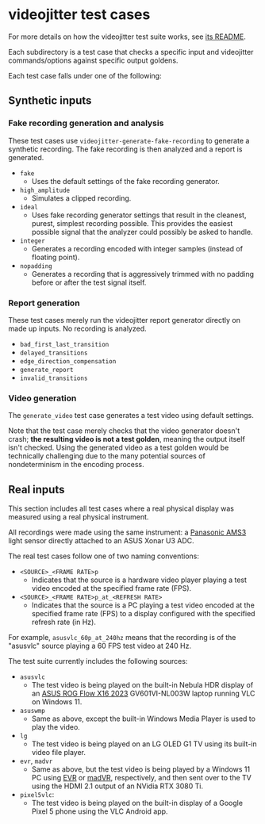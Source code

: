 # videojitter test cases

For more details on how the videojitter test suite works, see [its README][].

Each subdirectory is a test case that checks a specific input and videojitter
commands/options against specific output goldens.

Each test case falls under one of the following:

## Synthetic inputs

### Fake recording generation and analysis

These test cases use `videojitter-generate-fake-recording` to generate a
synthetic recording. The fake recording is then analyzed and a report is
generated.

- `fake`
  - Uses the default settings of the fake recording generator.
- `high_amplitude`
  - Simulates a clipped recording.
- `ideal`
  - Uses fake recording generator settings that result in the cleanest, purest,
    simplest recording possible. This provides the easiest possible signal that
    the analyzer could possibly be asked to handle.
- `integer`
  - Generates a recording encoded with integer samples (instead of floating
    point).
- `nopadding`
  - Generates a recording that is aggressively trimmed with no padding before or
    after the test signal itself.

### Report generation

These test cases merely run the videojitter report generator directly on made up
inputs. No recording is analyzed.

- `bad_first_last_transition`
- `delayed_transitions`
- `edge_direction_compensation`
- `generate_report`
- `invalid_transitions`

### Video generation

The `generate_video` test case generates a test video using default settings.

Note that the test case merely checks that the video generator doesn't crash;
**the resulting video is not a test golden**, meaning the output itself isn't
checked. Using the generated video as a test golden would be technically
challenging due to the many potential sources of nondeterminism in the encoding
process.

## Real inputs

This section includes all test cases where a real physical display was measured
using a real physical instrument.

All recordings were made using the same instrument: a [Panasonic AMS3][] light
sensor directly attached to an ASUS Xonar U3 ADC.

The real test cases follow one of two naming conventions:

- `<SOURCE>_<FRAME RATE>p`
  - Indicates that the source is a hardware video player playing a test video
    encoded at the specified frame rate (FPS).
- `<SOURCE>_<FRAME RATE>p_at_<REFRESH RATE>`
  - Indicates that the source is a PC playing a test video encoded at the
    specified frame rate (FPS) to a display configured with the specified
    refresh rate (in Hz).

For example, `asusvlc_60p_at_240hz` means that the recording is of the "asusvlc"
source playing a 60 FPS test video at 240 Hz.

The test suite currently includes the following sources:

- `asusvlc`
  - The test video is being played on the built-in Nebula HDR display of an
    [ASUS ROG Flow X16 2023][] GV601VI-NL003W laptop running VLC on Windows 11.
- `asuswmp`
  - Same as above, except the built-in Windows Media Player is used to play the
    video.
- `lg`
  - The test video is being played on an LG OLED G1 TV using its built-in video
    file player.
- `evr`, `madvr`
  - Same as above, but the test video is being played by a Windows 11 PC using
    [EVR][] or [madVR][], respectively, and then sent over to the TV using the
    HDMI 2.1 output of an NVidia RTX 3080 Ti.
- `pixel5vlc`:
  - The test video is being played on the built-in display of a Google Pixel 5
    phone using the VLC Android app.

[ASUS ROG Flow X16 2023]:
  https://rog.asus.com/uk/laptops/rog-flow/rog-flow-x16-2023-series/
[EVR]:
  https://learn.microsoft.com/en-us/windows/win32/medfound/enhanced-video-renderer
[madvr]: https://forum.doom9.org/showthread.php?t=146228
[its README]: ../README.md
[Panasonic AMS3]:
  https://industrial.panasonic.com/cdbs/www-data/pdf/ADD8000/ADD8000C6.pdf
